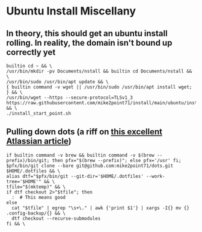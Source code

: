 
# Ubuntu Install Miscellany

## In theory, this should get an ubuntu install rolling.  In reality, the domain isn't bound up correctly yet

```shell
builtin cd ~ && \
/usr/bin/mkdir -pv Documents/nstall && builtin cd Documents/nstall && \
/usr/bin/sudo /usr/bin/apt update && \
{ builtin command -v wget || /usr/bin/sudo /usr/bin/apt install wget; } && \
/usr/bin/wget --https --secure-protocol=TLSv1_3 https://raw.githubusercontent.com/mike2point71/install/main/ubuntu/install_start_point.sh && \
./install_start_point.sh
```


## Pulling down dots (a riff on [this excellent Atlassian article](https://www.atlassian.com/git/tutorials/dotfiles))

```shell
if builtin command -v brew && builtin command -v $(brew --prefix)/bin/git; then pfx="$(brew --prefix)"; else pfx='/usr' fi;
$pfx/bin/git clone --bare git@github.com:mike2point71/dots.git $HOME/.dotfiles && \
alias dtf="$pfx/bin/git --git-dir='$HOME/.dotfiles' --work-tree='$HOME'" && \
tfile="$(mktemp)" && \
if dtf checkout 2>"$tfile"; then
  :  # This means good
else
  cat "$tfile" | egrep "\s+\." | awk {'print $1'} | xargs -I{} mv {} .config-backup/{} && \
  dtf checkout --recurse-submodules
fi && \
```
